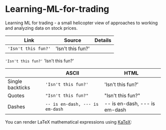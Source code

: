 # Learning-ML-for-trading
 Learning ML for trading - a small helicopter view of approaches to working and analyzing data on stock prices.




|Link                           |Source                       |Details
|-------------------------------|-----------------------------|------------------------------
|`'Isn't this fun?'`            |'Isn't this fun?'            |


`'Isn't this fun?'` 
'Isn't this fun?'

|                |ASCII                          |HTML                         |
|----------------|-------------------------------|-----------------------------|
|Single backticks|`'Isn't this fun?'`            |'Isn't this fun?'            |
|Quotes          |`"Isn't this fun?"`            |"Isn't this fun?"            |
|Dashes          |`-- is en-dash, --- is em-dash`|-- is en-dash, --- is em-dash|

You can render LaTeX mathematical expressions using [KaTeX](https://khan.github.io/KaTeX/):